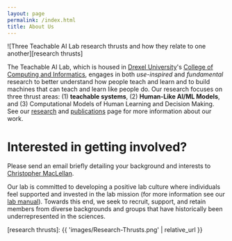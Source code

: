 ```yaml
---
layout: page
permalink: /index.html
title: About Us
---
```


![Three Teachable AI Lab research thrusts and how they relate to one
another][research thrusts]

The Teachable AI Lab, which is housed in [Drexel University][drexel home]'s
[College of Computing and Informatics][cci home], engages in both
_use-inspired_ and _fundamental_ research to better understand how people teach
and learn and to build machines that can teach and learn like people do. Our research focuses on three thrust areas: (1) **teachable systems**, (2) **Human-Like AI/ML Models**, and (3) Computational Models of Human Learning and Decision Making. See our [research](research.html) and [publications](publications.html) page for more information about our work.

# Interested in getting involved?

Please send an email briefly detailing your background and interests to
[Christopher MacLellan](mailto:christopher.maclellan@drexel.edu).

Our lab is committed to developing a positive lab culture where individuals
feel supported and invested in the lab mission (for more information see our
[lab manual][lab manual]). Towards this end, we seek to recruit, support, and
retain members from diverse backgrounds and groups that have historically been
underrepresented in the sciences.

[lab manual]: files/Teachable-AI-Lab-Manual.pdf
[drexel home]: https://drexel.edu
[cci home]: https://cci.drexel.edu
[research thrusts]: {{ 'images/Research-Thrusts.png' | relative_url }}
